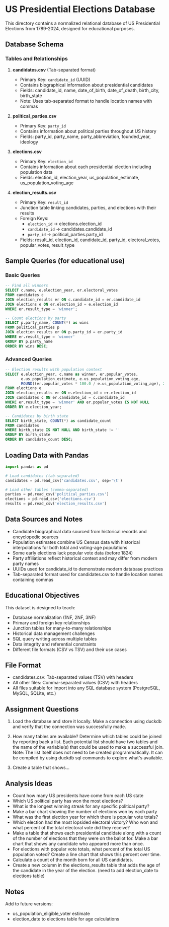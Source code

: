 # US Presidential Elections Database

This directory contains a normalized relational database of US Presidential Elections from 1789-2024, designed for educational purposes.

## Database Schema

### Tables and Relationships

1. **candidates.csv** (Tab-separated format)
   - Primary Key: `candidate_id` (UUID)
   - Contains biographical information about presidential candidates
   - Fields: candidate_id, name, date_of_birth, date_of_death, birth_city, birth_state
   - Note: Uses tab-separated format to handle location names with commas

2. **political_parties.csv**
   - Primary Key: `party_id`
   - Contains information about political parties throughout US history
   - Fields: party_id, party_name, party_abbreviation, founded_year, ideology

3. **elections.csv**
   - Primary Key: `election_id`
   - Contains information about each presidential election including population data
   - Fields: election_id, election_year, us_population_estimate, us_population_voting_age

4. **election_results.csv**
   - Primary Key: `result_id`
   - Junction table linking candidates, parties, and elections with their results
   - Foreign Keys:
     - `election_id` → elections.election_id
     - `candidate_id` → candidates.candidate_id
     - `party_id` → political_parties.party_id
   - Fields: result_id, election_id, candidate_id, party_id, electoral_votes, popular_votes, result_type

## Sample Queries (for educational use)

### Basic Queries
```sql
-- Find all winners
SELECT c.name, e.election_year, er.electoral_votes
FROM candidates c
JOIN election_results er ON c.candidate_id = er.candidate_id
JOIN elections e ON er.election_id = e.election_id
WHERE er.result_type = 'winner';

-- Count elections by party
SELECT p.party_name, COUNT(*) as wins
FROM political_parties p
JOIN election_results er ON p.party_id = er.party_id
WHERE er.result_type = 'winner'
GROUP BY p.party_name
ORDER BY wins DESC;
```

### Advanced Queries
```sql
-- Election results with population context
SELECT e.election_year, c.name as winner, er.popular_votes, 
       e.us_population_estimate, e.us_population_voting_age,
       ROUND((er.popular_votes * 100.0 / e.us_population_voting_age), 2) as percent_of_voting_age_pop
FROM elections e
JOIN election_results er ON e.election_id = er.election_id
JOIN candidates c ON er.candidate_id = c.candidate_id
WHERE er.result_type = 'winner' AND er.popular_votes IS NOT NULL
ORDER BY e.election_year;

-- Candidates by birth state
SELECT birth_state, COUNT(*) as candidate_count
FROM candidates
WHERE birth_state IS NOT NULL AND birth_state != ''
GROUP BY birth_state
ORDER BY candidate_count DESC;
```

## Loading Data with Pandas

```python
import pandas as pd

# Load candidates (tab-separated)
candidates = pd.read_csv('candidates.csv', sep='\t')

# Load other tables (comma-separated)
parties = pd.read_csv('political_parties.csv')
elections = pd.read_csv('elections.csv')
results = pd.read_csv('election_results.csv')
```

## Data Sources and Notes

- Candidate biographical data sourced from historical records and encyclopedic sources
- Population estimates combine US Census data with historical interpolations for both total and voting-age populations
- Some early elections lack popular vote data (before 1824)
- Party affiliations reflect historical context and may differ from modern party names
- UUIDs used for candidate_id to demonstrate modern database practices
- Tab-separated format used for candidates.csv to handle location names containing commas

## Educational Objectives

This dataset is designed to teach:
- Database normalization (1NF, 2NF, 3NF)
- Primary and foreign key relationships
- Junction tables for many-to-many relationships
- Historical data management challenges
- SQL query writing across multiple tables
- Data integrity and referential constraints
- Different file formats (CSV vs TSV) and their use cases

## File Format
- candidates.csv: Tab-separated values (TSV) with headers
- All other files: Comma-separated values (CSV) with headers
- All files suitable for import into any SQL database system (PostgreSQL, MySQL, SQLite, etc.)

## Assignment Questions

1. Load the database and store it locally. Make a connection using duckdb and verify that the connection was successfully made.

2. How many tables are available? Determine which tables could be joined by reporting back a list. Each potential list should have two tables and the name of the variable(s) that could be used to make a successful join. Note: The list itself does not need to be created programmatically. It can be compiled by using duckdb sql commands to explore what's available.

3. Create a table that shows...

## Analysis Ideas

- Count how many US presidents have come from each US state
- Which US political party has won the most elections? 
- What is the longest winning streak for any specific political party?
- Make a bar chart showing the number of elections won by each party
- What was the first election year for which there is popular vote totals?
- Which election had the most lopsided electoral victory? Who won and what percent of the total electoral vote did they receive?
- Make a table that shows each presidential candidate along with a count of the number of elections that they were on the ballot for. Make a bar chart that shows any candidate who appeared more than once.
- For elections with popular vote totals, what percent of the total US population voted? Create a line chart that shows this percent over time.
- Calculate a count of the month born for all US candidates.
- Create a new column in the elections_results table that adds the age of the candidate in the year of the election. (need to add election_date to elections table)

## Notes

Add to future versions:
- us_population_eligible_voter estimate
- election_date to elections table for age calculations